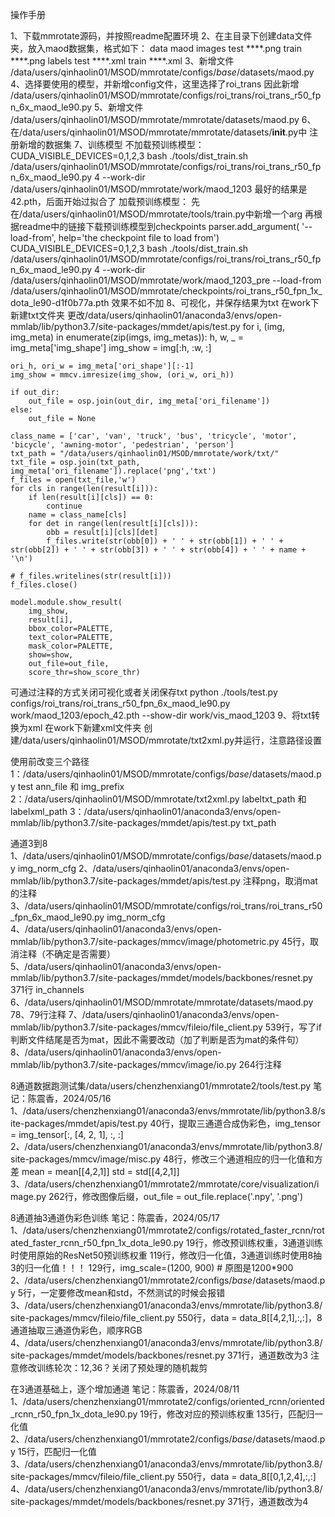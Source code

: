 操作手册

1、下载mmrotate源码，并按照readme配置环境
2、在主目录下创建data文件夹，放入maod数据集，格式如下：
data
    maod
        images
            test
                ****.png
            train
                ****.png
        labels
            test
                ****.xml
            train
                ****.xml
3、新增文件
/data/users/qinhaolin01/MSOD/mmrotate/configs/_base_/datasets/maod.py
4、选择要使用的模型，并新增config文件，这里选择了roi_trans
因此新增 /data/users/qinhaolin01/MSOD/mmrotate/configs/roi_trans/roi_trans_r50_fpn_6x_maod_le90.py
5、新增文件
/data/users/qinhaolin01/MSOD/mmrotate/mmrotate/datasets/maod.py
6、在/data/users/qinhaolin01/MSOD/mmrotate/mmrotate/datasets/__init__.py中
注册新增的数据集
7、训练模型
不加载预训练模型：
CUDA_VISIBLE_DEVICES=0,1,2,3 bash ./tools/dist_train.sh /data/users/qinhaolin01/MSOD/mmrotate/configs/roi_trans/roi_trans_r50_fpn_6x_maod_le90.py 4 --work-dir /data/users/qinhaolin01/MSOD/mmrotate/work/maod_1203
最好的结果是42.pth，后面开始过拟合了
加载预训练模型：
先在/data/users/qinhaolin01/MSOD/mmrotate/tools/train.py中新增一个arg
再根据readme中的链接下载预训练模型到checkpoints
parser.add_argument(
        '--load-from', help='the checkpoint file to load from')
CUDA_VISIBLE_DEVICES=0,1,2,3 bash ./tools/dist_train.sh /data/users/qinhaolin01/MSOD/mmrotate/configs/roi_trans/roi_trans_r50_fpn_6x_maod_le90.py 4 --work-dir /data/users/qinhaolin01/MSOD/mmrotate/work/maod_1203_pre --load-from /data/users/qinhaolin01/MSOD/mmrotate/checkpoints/roi_trans_r50_fpn_1x_dota_le90-d1f0b77a.pth
效果不如不加
8、可视化，并保存结果为txt
在work下新建txt文件夹
更改/data/users/qinhaolin01/anaconda3/envs/open-mmlab/lib/python3.7/site-packages/mmdet/apis/test.py
for i, (img, img_meta) in enumerate(zip(imgs, img_metas)):
    h, w, _ = img_meta['img_shape']
    img_show = img[:h, :w, :]

    ori_h, ori_w = img_meta['ori_shape'][:-1]
    img_show = mmcv.imresize(img_show, (ori_w, ori_h))

    if out_dir:
        out_file = osp.join(out_dir, img_meta['ori_filename'])
    else:
        out_file = None
    
    class_name = ['car', 'van', 'truck', 'bus', 'tricycle', 'motor', 'bicycle', 'awning-motor', 'pedestrian', 'person']
    txt_path = "/data/users/qinhaolin01/MSOD/mmrotate/work/txt/"
    txt_file = osp.join(txt_path, img_meta['ori_filename']).replace('png','txt')
    f_files = open(txt_file,'w')
    for cls in range(len(result[i])):
        if len(result[i][cls]) == 0:
            continue
        name = class_name[cls]
        for det in range(len(result[i][cls])):
            obb = result[i][cls][det]
            f_files.write(str(obb[0]) + ' ' + str(obb[1]) + ' ' + str(obb[2]) + ' ' + str(obb[3]) + ' ' + str(obb[4]) + ' ' + name + '\n')
        
    # f_files.writelines(str(result[i]))
    f_files.close()

    model.module.show_result(
        img_show,
        result[i],
        bbox_color=PALETTE,
        text_color=PALETTE,
        mask_color=PALETTE,
        show=show,
        out_file=out_file,
        score_thr=show_score_thr)
可通过注释的方式关闭可视化或者关闭保存txt
python ./tools/test.py configs/roi_trans/roi_trans_r50_fpn_6x_maod_le90.py work/maod_1203/epoch_42.pth --show-dir work/vis_maod_1203
9、将txt转换为xml
在work下新建xml文件夹
创建/data/users/qinhaolin01/MSOD/mmrotate/txt2xml.py并运行，注意路径设置

使用前改变三个路径
1：/data/users/qinhaolin01/MSOD/mmrotate/configs/_base_/datasets/maod.py
test ann_file 和 img_prefix
2：/data/users/qinhaolin01/MSOD/mmrotate/txt2xml.py
labeltxt_path 和 labelxml_path
3：/data/users/qinhaolin01/anaconda3/envs/open-mmlab/lib/python3.7/site-packages/mmdet/apis/test.py
txt_path


通道3到8
1、/data/users/qinhaolin01/MSOD/mmrotate/configs/_base_/datasets/maod.py
img_norm_cfg
2、/data/users/qinhaolin01/anaconda3/envs/open-mmlab/lib/python3.7/site-packages/mmdet/apis/test.py
注释png，取消mat的注释
3、/data/users/qinhaolin01/MSOD/mmrotate/configs/roi_trans/roi_trans_r50_fpn_6x_maod_le90.py
img_norm_cfg
4、/data/users/qinhaolin01/anaconda3/envs/open-mmlab/lib/python3.7/site-packages/mmcv/image/photometric.py
45行，取消注释（不确定是否需要）
5、/data/users/qinhaolin01/anaconda3/envs/open-mmlab/lib/python3.7/site-packages/mmdet/models/backbones/resnet.py
371行 in_channels
6、/data/users/qinhaolin01/MSOD/mmrotate/mmrotate/datasets/maod.py
78、79行注释
7、/data/users/qinhaolin01/anaconda3/envs/open-mmlab/lib/python3.7/site-packages/mmcv/fileio/file_client.py
539行，写了if判断文件结尾是否为mat，因此不需要改动（加了判断是否为mat的条件句）
8、/data/users/qinhaolin01/anaconda3/envs/open-mmlab/lib/python3.7/site-packages/mmcv/image/io.py
264行注释


8通道数据跑测试集/data/users/chenzhenxiang01/mmrotate2/tools/test.py
笔记：陈震香，2024/05/16
1、/data/users/chenzhenxiang01/anaconda3/envs/mmrotate/lib/python3.8/site-packages/mmdet/apis/test.py
40行，提取三通道合成伪彩色，img_tensor = img_tensor[:, [4, 2, 1], :, :]
2、/data/users/chenzhenxiang01/anaconda3/envs/mmrotate/lib/python3.8/site-packages/mmcv/image/misc.py
48行，修改三个通道相应的归一化值和方差
mean = mean[[4,2,1]]
std  = std[[4,2,1]]
3、/data/users/chenzhenxiang01/mmrotate2/mmrotate/core/visualization/image.py
262行，修改图像后缀，out_file = out_file.replace('.npy', '.png')


8通道抽3通道伪彩色训练
笔记：陈震香，2024/05/17
1、/data/users/chenzhenxiang01/mmrotate2/configs/rotated_faster_rcnn/rotated_faster_rcnn_r50_fpn_1x_dota_le90.py
19行，修改预训练权重，3通道训练时使用原始的ResNet50预训练权重
119行，修改归一化值，3通道训练时使用8抽3的归一化值！！！
129行，img_scale=(1200, 900)  # 原图是1200*900
2、/data/users/chenzhenxiang01/mmrotate2/configs/_base_/datasets/maod.py
5行，一定要修改mean和std，不然测试的时候会报错
3、/data/users/chenzhenxiang01/anaconda3/envs/mmrotate/lib/python3.8/site-packages/mmcv/fileio/file_client.py
550行，data = data_8[[4,2,1],:,:]，8通道抽取三通道伪彩色，顺序RGB
4、/data/users/chenzhenxiang01/anaconda3/envs/mmrotate/lib/python3.8/site-packages/mmdet/models/backbones/resnet.py
371行，通道数改为3
注意修改训练轮次：12,36？关闭了预处理的随机裁剪


在3通道基础上，逐个增加通道
笔记：陈震香，2024/08/11
1、/data/users/chenzhenxiang01/mmrotate2/configs/oriented_rcnn/oriented_rcnn_r50_fpn_1x_dota_le90.py
19行，修改对应的预训练权重
135行，匹配归一化值
2、/data/users/chenzhenxiang01/mmrotate2/configs/_base_/datasets/maod.py
15行，匹配归一化值
3、/data/users/chenzhenxiang01/anaconda3/envs/mmrotate/lib/python3.8/site-packages/mmcv/fileio/file_client.py
550行，data = data_8[[0,1,2,4],:,:]
4、/data/users/chenzhenxiang01/anaconda3/envs/mmrotate/lib/python3.8/site-packages/mmdet/models/backbones/resnet.py
371行，通道数改为4